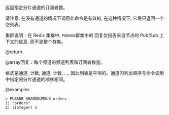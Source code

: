 返回指定分片通道的订阅者数。

请注意, 在没有通道的情况下调用此命令是有效的, 在这种情况下, 它将只返回一个空列表。

集群说明：在 Redis 集群中, `PUBSUB`群集中的 回复仅报告来自节点的 Pub/Sub 上下文的信息, 而不是整个群集。

@return

@array回复：每个频道的频道列表和订阅者数量。

格式是通道, 计数, 通道, 计数, ..., 因此列表是平坦的。通道的列出顺序与命令调用中指定的分片通道的顺序相同。

@examples

    > PUBSUB SHARDNUMSUB orders
    1) "orders"
    2) (integer) 1
